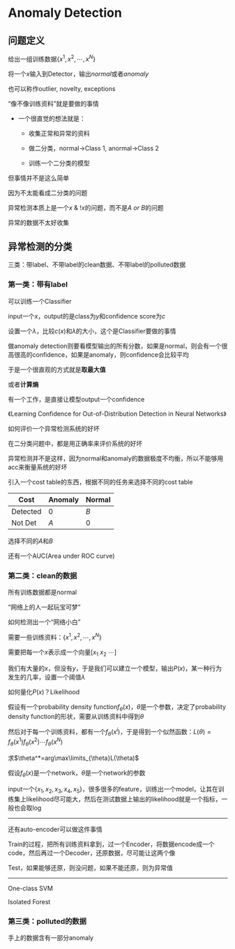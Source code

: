 # Anomaly Detection

## 问题定义

给出一组训练数据$\{x^1,x^2,\cdots ,x^N\}$

将一个$x$输入到Detector，输出$normal$或者$anomaly$

也可以称作outlier, novelty, exceptions

“像不像训练资料”就是要做的事情

- 一个很直觉的想法就是：

  - 收集正常和异常的资料

  - 做二分类，normal->Class 1, anormal->Class 2

  - 训练一个二分类的模型

但事情并不是这么简单

因为不太能看成二分类的问题

异常检测本质上是一个$x\ \&\ !x$的问题，而不是$A\ or\ B$的问题

异常的数据不太好收集

## 异常检测的分类

三类：带label、不带label的clean数据、不带label的polluted数据

### 第一类：带有label

可以训练一个Classifier

input一个$x$，output的是class为$y$和confidence score为$c$

设置一个$\lambda$，比较$c(x)$和$\lambda$的大小，这个是Classifier要做的事情

做anomaly detection则要看模型输出的所有分数，如果是normal，则会有一个很高很高的confidence，如果是anomaly，则confidence会比较平均

于是一个很直观的方式就是**取最大值**

或者**计算熵**

有一个工作，是直接让模型output一个confidence

《Learning Confidence for Out-of-Distribution Detection in Neural Networks》

如何评价一个异常检测系统的好坏

在二分类问题中，都是用正确率来评价系统的好坏

异常检测并不是这样，因为normal和anomaly的数据极度不均衡，所以不能够用acc来衡量系统的好坏

引入一个cost table的东西，根据不同的任务来选择不同的cost table

| Cost     | Anomaly | Normal |
| -------- | ------- | ------ |
| Detected | 0       | $B$    |
| Not Det  | $A$     | 0      |

选择不同的$A$和$B$

还有一个AUC(Area under ROC curve)

### 第二类：clean的数据

所有训练数据都是normal

“网络上的人一起玩宝可梦”

如何检测出一个“网络小白”

需要一些训练资料：$\{x^1,x^2,\cdots,x^N\}$

需要把每一个$x$表示成一个向量$[x_1\ x_2\ \cdots]$

我们有大量的$x$，但没有$y$，于是我们可以建立一个模型，输出$P(x)$，某一种行为发生的几率，设置一个阈值$\lambda$

如何量化$P(x)$？Likelihood

假设有一个probability density function$f_\theta(x)$，$\theta$是一个参数，决定了probability density function的形状，需要从训练资料中得到$\theta$

然后对于每一个训练资料，都有一个$f_\theta(x^i)$，于是得到一个似然函数：$L(\theta)=f_\theta(x^1)f_\theta(x^2)\cdots f_\theta(x^N)$

求$\theta^*=arg\max\limits_{\theta}L(\theta)$

假设$f_\theta(x)$是一个network，$\theta$是一个network的参数

input一个$\{x_1,x_2,x_3,x_4,x_5\}$，很多很多的feature，训练出一个model，让其在训练集上likelihood尽可能大，然后在测试数据上输出的likelihood就是一个指标，一般也会取log

---

还有auto-encoder可以做这件事情

Train的过程，把所有训练资料拿到，过一个Encoder，将数据encode成一个code，然后再过一个Decoder，还原数据，尽可能让这两个像

Test，如果能够还原，则没问题，如果不能还原，则为异常值

---

One-class SVM

Isolated Forest

### 第三类：polluted的数据

手上的数据含有一部分anomaly

